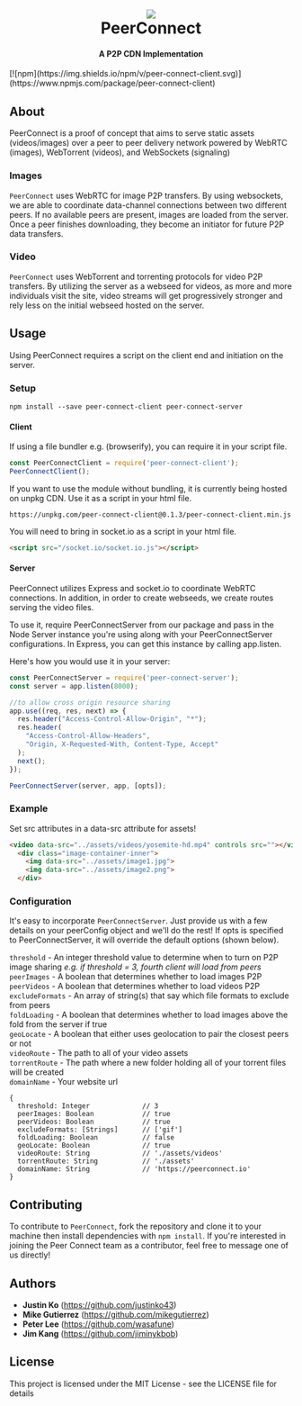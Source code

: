 <h1 align="center">
  <a href="https://github.com/PeerConnect/PeerConnect">
    <img src="https://justinko43.github.io/03_300%20DPI.png">
  </a>
  <br>
  PeerConnect
  <br>
</h1>

<h4 align="center">A P2P CDN Implementation</h4>
[![npm](https://img.shields.io/npm/v/peer-connect-client.svg)](https://www.npmjs.com/package/peer-connect-client)

## About
PeerConnect is a proof of concept that aims to serve static assets (videos/images) over a peer to peer delivery network powered by WebRTC (images), WebTorrent (videos), and WebSockets (signaling)
### Images
`PeerConnect` uses WebRTC for image P2P transfers. By using websockets, we are able to coordinate data-channel connections between two different peers. If no available peers are present, images are loaded from the server. Once a peer finishes downloading, they become an initiator for future P2P data transfers.
### Video
`PeerConnect` uses WebTorrent and torrenting protocols for video P2P transfers. By utilizing the server as a webseed for videos, as more and more individuals visit the site, video streams will get progressively stronger and rely less on the initial webseed hosted on the server.
## Usage
Using PeerConnect requires a script on the client end and initiation on the server.
### Setup
```
npm install --save peer-connect-client peer-connect-server
```
#### Client
If using a file bundler e.g. (browserify), you can require it in your script file.
```js
const PeerConnectClient = require('peer-connect-client');
PeerConnectClient();
```
If you want to use the module without bundling, it is currently being hosted on unpkg CDN. Use it as a script in your html file.
```
https://unpkg.com/peer-connect-client@0.1.3/peer-connect-client.min.js
```
You will need to bring in socket.io as a script in your html file.
```html
<script src="/socket.io/socket.io.js"></script>
```
#### Server
PeerConnect utilizes Express and socket.io to coordinate WebRTC connections. In addition, in order to create webseeds, we create routes serving the video files.

To use it, require PeerConnectServer from our package and pass in the Node Server instance you're using along with your PeerConnectServer configurations. In Express, you can get this instance by calling app.listen.

Here's how you would use it in your server:
```js
const PeerConnectServer = require('peer-connect-server');
const server = app.listen(8000);

//to allow cross origin resource sharing
app.use((req, res, next) => {
  res.header("Access-Control-Allow-Origin", "*");
  res.header(
    "Access-Control-Allow-Headers",
    "Origin, X-Requested-With, Content-Type, Accept"
  );
  next();
});

PeerConnectServer(server, app, [opts]);
```

### Example
Set src attributes in a data-src attribute for assets!
```html
<video data-src="../assets/videos/yosemite-hd.mp4" controls src=""></video>
  <div class="image-container-inner">
    <img data-src="../assets/image1.jpg">
    <img data-src="../assets/image2.png">
  </div>
```

### Configuration
It's easy to incorporate `PeerConnectServer`. Just provide us with a few details on your peerConfig object and we'll do the rest!
If opts is specified to PeerConnectServer, it will override the default options (shown below).

```threshold``` - An integer threshold value to determine when to turn on P2P image sharing <i>e.g. if threshold = 3, fourth client will load from peers</i>
<br>```peerImages``` - A boolean that determines whether to load images P2P
<br>```peerVideos``` - A boolean that determines whether to load videos P2P
<br>```excludeFormats``` - An array of string(s) that say which file formats to exclude from peers
<br>```foldLoading``` - A boolean that determines whether to load images above the fold from the server if true
<br>```geoLocate``` - A boolean that either uses geolocation to pair the closest peers or not
<br>```videoRoute``` - The path to all of your video assets
<br>```torrentRoute``` - The path where a new folder holding all of your torrent files will be created
<br>```domainName``` - Your website url
```
{
  threshold: Integer             // 3
  peerImages: Boolean            // true
  peerVideos: Boolean            // true
  excludeFormats: [Strings]      // ['gif']
  foldLoading: Boolean           // false
  geoLocate: Boolean             // true
  videoRoute: String             // './assets/videos'
  torrentRoute: String           // './assets'
  domainName: String             // 'https://peerconnect.io'
}
```

## Contributing
To contribute to `PeerConnect`, fork the repository and clone it to your machine then install dependencies with `npm install`. If you're interested in joining the Peer Connect team as a contributor, feel free to message one of us directly!
## Authors
- <b>Justin Ko</b> (https://github.com/justinko43)
- <b>Mike Gutierrez</b> (https://github.com/mikegutierrez)
- <b>Peter Lee</b> (https://github.com/wasafune)
- <b>Jim Kang</b> (https://github.com/jiminykbob)

## License
This project is licensed under the MIT License - see the LICENSE file for details

